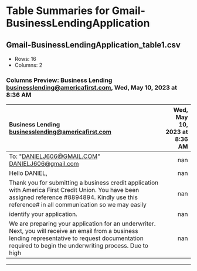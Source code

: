 # Table Summaries for Gmail-BusinessLendingApplication

## Gmail-BusinessLendingApplication_table1.csv
- Rows: 16
- Columns: 2
### Columns Preview: Business Lending <businesslending@americafirst.com>, Wed, May 10, 2023 at 8:36 AM

| Business Lending <businesslending@americafirst.com>                                                                                                                                                           |   Wed, May 10, 2023 at 8:36 AM |
|:--------------------------------------------------------------------------------------------------------------------------------------------------------------------------------------------------------------|-------------------------------:|
| To: "DANIELJ606@GMAIL.COM" <DANIELJ606@gmail.com>                                                                                                                                                             |                            nan |
| Hello DANIEL,                                                                                                                                                                                                 |                            nan |
| Thank you for submitting a business credit application with America First Credit Union. You have been assigned reference #8894894.  Kindly use this reference# in all communication so we may easily          |                            nan |
| identify your application.                                                                                                                                                                                    |                            nan |
| We are preparing your application for an underwriter. Next, you will receive an email from a business lending representative to request documentation required to begin the underwriting process. Due to high |                            nan |

---